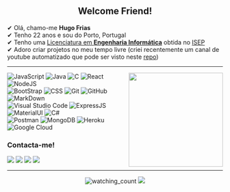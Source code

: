 <h2 align="center"> Welcome Friend! </h2>


✔ Olá, chamo-me **Hugo Frias** <br>
✔ Tenho 22 anos e sou do Porto, Portugal <br>
✔ Tenho uma [Licenciatura em **Engenharia Informática**](https://www.isep.ipp.pt/Course/Course/26) obtida no [ISEP](https://www.isep.ipp.pt/)<br>
✔ Adoro criar projetos no meu tempo livre (criei recentemente um canal de youtube automatizado que pode ser visto neste [repo](https://github.com/hugo-frias/best-of-reddit-video-generator))<br>



------


<img height="220em" src="https://github-readme-stats-eight-theta.vercel.app/api/top-langs/?username=hugo-frias&layout=compact&langs_count=8&theme=algolia" align="right"/>


<p align="left">
 
![JavaScript](https://img.shields.io/badge/-JavaScript-05122A?style=flat&logo=javascript)
![Java](https://img.shields.io/badge/-Java-05122A?style=flat&logo=Java&logoColor=FFA518)
![C](https://img.shields.io/badge/-C-05122A?style=flat&logo=C&logoColor=A8B9CC)
![React](https://img.shields.io/badge/-React-05122A?style=flat&logo=react)
![NodeJS](https://img.shields.io/badge/-Node.js-05122A?style=flat&logo=node.js)\
![BootStrap](https://img.shields.io/badge/-Bootstrap-05122A?style=flat&logo=bootstrap&logoColor=563D7C)
![CSS](https://img.shields.io/badge/-CSS-05122A?style=flat&logo=CSS3&logoColor=1572B6)
![Git](https://img.shields.io/badge/-Git-05122A?style=flat&logo=git)
![GitHub](https://img.shields.io/badge/-GitHub-05122A?style=flat&logo=github)
![MarkDown](https://img.shields.io/badge/-Markdown-05122A?style=flat&logo=markdown)\
![Visual Studio Code](https://img.shields.io/badge/-Visual%20Studio%20Code-05122A?style=flat&logo=visual-studio-code&logoColor=007ACC)
![ExpressJS](https://img.shields.io/badge/Express.js-05122A?style=flat)
![MaterialUI](https://img.shields.io/badge/Material--UI-05122A?style=flat&logo=material-ui&logoColor=white)
![C#](https://img.shields.io/badge/C%23-05122A?style=flat&logo=c-sharp&logoColor=white)\
![Postman](https://img.shields.io/badge/Postman-05122A?style=flat&logo=Postman&logoColor=white)
![MongoDB](https://img.shields.io/badge/MongoDB-05122A?style=flat&logo=mongodb&logoColor=white)
![Heroku](https://img.shields.io/badge/Heroku-05122A?style=flat&logo=heroku&logoColor=white)
![Google Cloud](https://img.shields.io/badge/Google_Cloud-05122A?style=flat&logo=google-cloud&logoColor=white)
 
</p>
<h3> Contacta-me! </h3>
<a href="https://instagram.com/thehugofrias"><img src="https://img.shields.io/badge/-@thehugofrias-05122A?style=flat&logo=Instagram&logoColor=white"/></a>
<a href="https://twitter.com/thehugofrias"><img src="https://img.shields.io/badge/-@thehugofrias-05122A?style=flat&logo=Twitter&logoColor=white"/></a>
<a href="https://linkedin.com/in/hugo-frias"><img src="https://img.shields.io/badge/-Hugo%20Frias-05122A?style=flat&logo=Linkedin&logoColor=white"/></a>
<a href="mailto:hugofilipefrias@gmail.com"><img src="https://img.shields.io/badge/-hugofilipefrias@gmail.com-05122A?style=flat&logo=Gmail&logoColor=white"/></a>

----------
<p align="center"> 
<img src="https://komarev.com/ghpvc/?username=hugo-frias&color=blue" alt="watching_count" />
<img src="https://img.shields.io/github/followers/hugo-frias?label=Follow&style=social" />
 </p>
